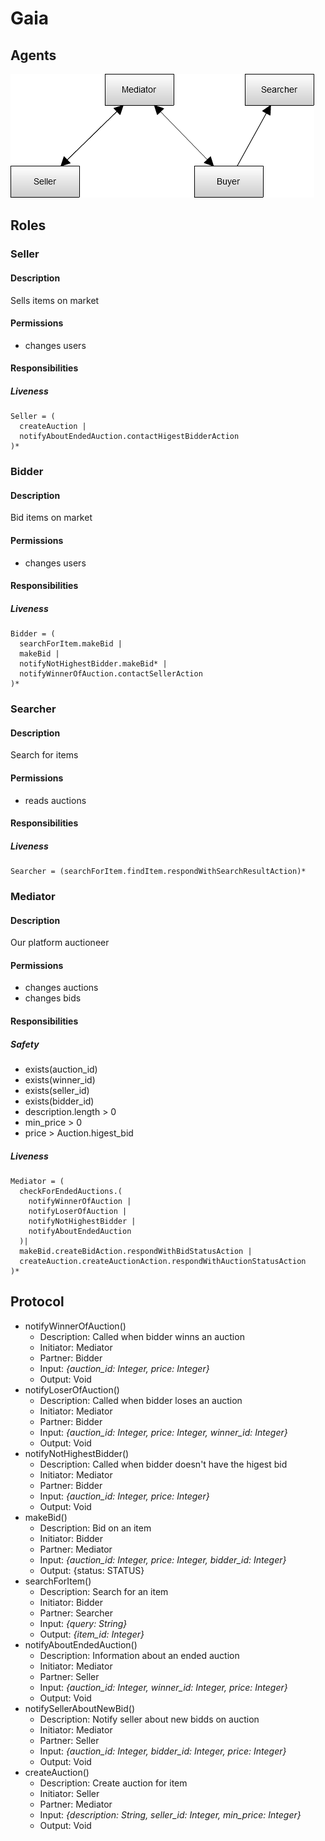 # Gaia

## Agents

![Agents](gaia.png)

## Roles

### Seller

#### Description

Sells items on market

#### Permissions

- changes users

#### Responsibilities

##### Liveness

```
Seller = (
  createAuction | 
  notifyAboutEndedAuction.contactHigestBidderAction
)*
```

### Bidder

#### Description

Bid items on market

#### Permissions

- changes users

#### Responsibilities

##### Liveness

```
Bidder = (
  searchForItem.makeBid | 
  makeBid | 
  notifyNotHighestBidder.makeBid* |
  notifyWinnerOfAuction.contactSellerAction
)*
```

### Searcher

#### Description

Search for items

#### Permissions

- reads auctions

#### Responsibilities

##### Liveness

```
Searcher = (searchForItem.findItem.respondWithSearchResultAction)*
```

### Mediator

#### Description

Our platform auctioneer

#### Permissions

- changes auctions
- changes bids

#### Responsibilities

##### Safety

- exists(auction_id)
- exists(winner_id)
- exists(seller_id)
- exists(bidder_id)
- description.length > 0
- min_price > 0
- price > Auction.higest_bid


##### Liveness

```
Mediator = (
  checkForEndedAuctions.(
    notifyWinnerOfAuction |
    notifyLoserOfAuction |
    notifyNotHighestBidder |
    notifyAboutEndedAuction
  )|
  makeBid.createBidAction.respondWithBidStatusAction |
  createAuction.createAuctionAction.respondWithAuctionStatusAction
)*
```

## Protocol

- notifyWinnerOfAuction()
  - Description: Called when bidder winns an auction
  - Initiator: Mediator
  - Partner: Bidder
  - Input: *{auction_id: Integer, price: Integer}*
  - Output: Void
- notifyLoserOfAuction()
  - Description: Called when bidder loses an auction
  - Initiator: Mediator
  - Partner: Bidder
  - Input: *{auction_id: Integer, price: Integer, winner_id: Integer}*
  - Output: Void
- notifyNotHighestBidder()
  - Description: Called when bidder doesn't have the higest bid
  - Initiator: Mediator
  - Partner: Bidder
  - Input: *{auction_id: Integer, price: Integer}*
  - Output: Void
- makeBid()
  - Description: Bid on an item
  - Initiator: Bidder
  - Partner: Mediator
  - Input: *{auction_id: Integer, price: Integer, bidder_id: Integer}*
  - Output: {status: STATUS}
- searchForItem()
  - Description: Search for an item
  - Initiator: Bidder
  - Partner: Searcher
  - Input: *{query: String}*
  - Output: *{item_id: Integer}*
- notifyAboutEndedAuction()
  - Description: Information about an ended auction
  - Initiator: Mediator
  - Partner: Seller
  - Input: *{auction_id: Integer, winner_id: Integer, price: Integer}*
  - Output: Void
- notifySellerAboutNewBid()
  - Description: Notify seller about new bidds on auction
  - Initiator: Mediator
  - Partner: Seller
  - Input: *{auction_id: Integer, bidder_id: Integer, price: Integer}*
  - Output: Void
- createAuction()
  - Description: Create auction for item
  - Initiator: Seller
  - Partner: Mediator
  - Input: *{description: String, seller_id: Integer, min_price: Integer}*
  - Output: Void